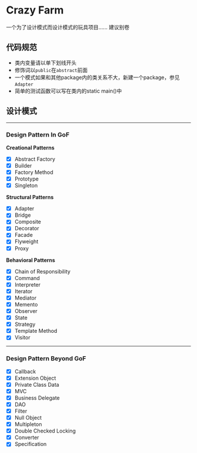 # Crazy Farm

一个为了设计模式而设计模式的玩具项目...... 建议别卷

## 代码规范

- 类内变量请以单下划线开头
- 修饰词以`public`在`abstract`前面
- 一个模式如果和其他package内的类关系不大，新建一个package，参见`Adapter`
- 简单的测试函数可以写在类内的static main()中

## 设计模式

---
### Design Pattern In GoF

**Creational Patterns**
- [x] Abstract Factory
- [x] Builder
- [x] Factory Method
- [X] Prototype
- [X] Singleton

**Structural Patterns**

- [x] Adapter
- [x] Bridge
- [x] Composite
- [x] Decorator
- [x] Facade
- [x] Flyweight
- [x] Proxy

**Behavioral Patterns**

- [x] Chain of Responsibility
- [x] Command
- [X] Interpreter
- [X] Iterator
- [x] Mediator
- [X] Memento
- [x] Observer
- [x] State
- [x] Strategy
- [x] Template Method
- [x] Visitor

---
### Design Pattern Beyond GoF

- [x] Callback
- [x] Extension Object
- [x] Private Class Data
- [x] MVC
- [x] Business Delegate
- [x] DAO
- [x] Filter
- [x] Null Object
- [x] Multipleton
- [x] Double Checked Locking
- [x] Converter
- [x] Specification
